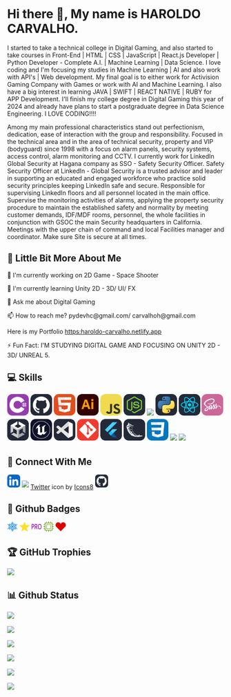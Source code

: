 # Hi there 👋, My name is HAROLDO CARVALHO.

I started to take a technical college in Digital Gaming, and also started to take courses in Front-End | HTML | CSS | JavaScript | React.js Developer | Python Developer - Complete A.I. | Machine Learning | Data Science. I love coding and I'm focusing my studies in Machine Learning | AI  and also work with API's | Web development. My final goal is to either work for Activision Gaming Company with Games or work with AI and Machine Learning. I also have a big interest in learning JAVA | SWIFT | REACT NATIVE | RUBY for APP Development. I'll finish my college degree in Digital Gaming this year of 2024 and already have plans to start a postgraduate degree in Data Science Engineering. I LOVE CODING!!!!

Among my main professional characteristics stand out perfectionism, dedication, ease of interaction with the group and responsibility. Focused in the technical area and in the area of ​​technical security, property and VIP (bodyguard) since 1998 with a focus on alarm panels, security systems, access control, alarm monitoring and CCTV. I currently work for LinkedIn Global Security at Hagana company as SSO - Safety Security Officer. Safety Security Officer at LinkedIn - Global Security is a trusted advisor and leader in supporting an educated and engaged workforce who practice solid security principles keeping LinkedIn safe and secure. Responsible for supervising LinkedIn floors and all personnel located in the main office. Supervise the monitoring activities of alarms, applying the property security procedure to maintain the established safety and normality by meeting customer demands, IDF/MDF rooms, personnel, the whole facilities in conjunction with GSOC the main Security headquarters in California. Meetings with the upper chain of command and local Facilities manager and coordinator. Make sure Site is secure at all times.


## 💫 Little Bit More About Me
<p>🔭 I'm currently working on 2D Game - Space Shooter</p>
<p>🌱 I'm currently learning Unity 2D - 3D/ UI/ FX</p>
<p>💬 Ask me about Digital Gaming</p>
<p>📫 How to reach me? pydevhc@gmail.com/ carvalhoh@gmail.com</p>
<p>Here is my Portfolio <a href="https://haroldo-carvalho.netlify.app/">https:haroldo-carvalho.netlify.app</a></p>
<p>⚡ Fun Fact: I'M STUDYING DIGITAL GAME AND FOCUSING ON UNITY 2D - 3D/ UNREAL 5. </p>

## 💻 Skills
<p>
<img src="https://github.com/tandpfun/skill-icons/raw/main/icons/CS.svg" style="margin-bottom: 5px;" height="50px" />
<img src="https://github.com/tandpfun/skill-icons/raw/main/icons/Github-Dark.svg" style="margin-bottom: 5px;" height="50px" /> 
<img src="https://github.com/tandpfun/skill-icons/raw/main/icons/HTML.svg" style="margin-bottom: 5px;" height="50px" />  
<img src="https://github.com/tandpfun/skill-icons/raw/main/icons/Illustrator.svg" style="margin-bottom: 5px;" height="50px" /> 
<img src="https://github.com/tandpfun/skill-icons/raw/main/icons/JavaScript.svg" style="margin-bottom: 5px;" height="50px" /> 
<img src="https://github.com/tandpfun/skill-icons/raw/main/icons/NodeJS-Dark.svg" style="margin-bottom: 5px;" height="50px" /> 
<img src="https://github.com/tandpfun/skill-icons/raw/main/icons/Npm-Dark.svg" style="margin-bottom: 5px;" height="50px" /> 
<img src="https://github.com/tandpfun/skill-icons/raw/main/icons/Python-Dark.svg" style="margin-bottom: 5px;" height="50px" /> 
<img src="https://github.com/tandpfun/skill-icons/raw/main/icons/React-Dark.svg" style="margin-bottom: 5px;" height="50px" /> 
<img src="https://github.com/tandpfun/skill-icons/raw/main/icons/Sass.svg" style="margin-bottom: 5px;" height="50px" /> 
<img src="https://github.com/tandpfun/skill-icons/raw/main/icons/Unity-Dark.svg" style="margin-bottom: 5px;" height="50px" /> 
<img src="https://github.com/tandpfun/skill-icons/raw/main/icons/UnrealEngine.svg" style="margin-bottom: 5px;" height="50px" /> 
<img src="https://github.com/tandpfun/skill-icons/raw/main/icons/VSCode-Dark.svg" style="margin-bottom: 5px;" height="50px" /> 
<img src="https://github.com/tandpfun/skill-icons/raw/main/icons/Git.svg" style="margin-bottom: 5px;" height="50px" /> 
<img src="https://github.com/tandpfun/skill-icons/raw/main/icons/Flutter-Dark.svg" style="margin-bottom: 5px;" height="50px" /> 
<img src="https://github.com/tandpfun/skill-icons/raw/main/icons/Flask-Dark.svg" style="margin-bottom: 5px;" height="50px" /> 
<img src="https://github.com/tandpfun/skill-icons/raw/main/icons/CSS.svg" style="margin-bottom: 5px;" height="50px" /> 
<img src="https://github.com/tandpfun/skill-icons/raw/main/icons/Anaconda-Dark.svg" style="margin-bottom: 5px;" height="50px" /> 
<img src="https://github.com/tandpfun/skill-icons/raw/main/icons/ScikitLearn-Dark.svg" style="margin-bottom: 5px;" height="50px" />
</p>

## 👥 Connect With Me
<p>
<a href="https://linkedin.com/in/haroldo-carvalho-47317475"><img src="https://github.com/tandpfun/skill-icons/raw/main/icons/LinkedIn.svg" style="margin-bottom: 4px;" height="30px" target="_blank"></a>
<a href="https://twitter.com/HaroldoTico41st"><img src="https://icons8.com/icon/phOKFKYpe00C/twitterx" style="margin-bottom: 4px;" height="30px" target="_blank"></a> <a target="_blank" href="https://icons8.com/icon/phOKFKYpe00C/twitterx">Twitter</a> icon by <a target="_blank" href="https://icons8.com">Icons8</a>
<a href="https://github.com/HaroldoC"><img src="https://github.com/tandpfun/skill-icons/raw/main/icons/Github-Dark.svg" style="margin-bottom: 4px;" height="30px" target="_blank"></a>  

## 🌟 Github Badges
<p>
<img src="https://raw.githubusercontent.com/acervenky/animated-github-badges/master/assets/acbadge.gif" height="24px">
<img src="https://raw.githubusercontent.com/acervenky/animated-github-badges/master/assets/starbadge.gif" height="24px">
<img src="https://raw.githubusercontent.com/acervenky/animated-github-badges/master/assets/pro.gif" height="24px">
<img src="https://raw.githubusercontent.com/acervenky/animated-github-badges/master/assets/devbadge.gif" height="24px">
<img src="https://raw.githubusercontent.com/acervenky/animated-github-badges/master/assets/sponsorbadge.gif" height="24px">
</p>

## 🏆 GitHub Trophies

<p><img src="https://github-profile-trophy.vercel.app/?username=HaroldoC">
</p>

## 📊 Github Status

<p><img src="https://activity-graph.herokuapp.com/graph?username=HaroldoC"><p>

<p><img src="https://github-readme-stats.vercel.app/api?username=HaroldoC&show_icons=true"><p>

<p><img src="https://github-readme-stats.vercel.app/api/top-langs/?username=HaroldoC&layout=compact"><p>

<p><img src="https://metrics.lecoq.io/HaroldoC"><p>

<p><img src="https://github-readme-streak-stats.herokuapp.com/?user=HaroldoC"><p>

<p><img src="https://visitcount.itsvg.in/api?id=HaroldoC&label=Profile%20Views&color=12&icon=5&pretty=true"><p>
